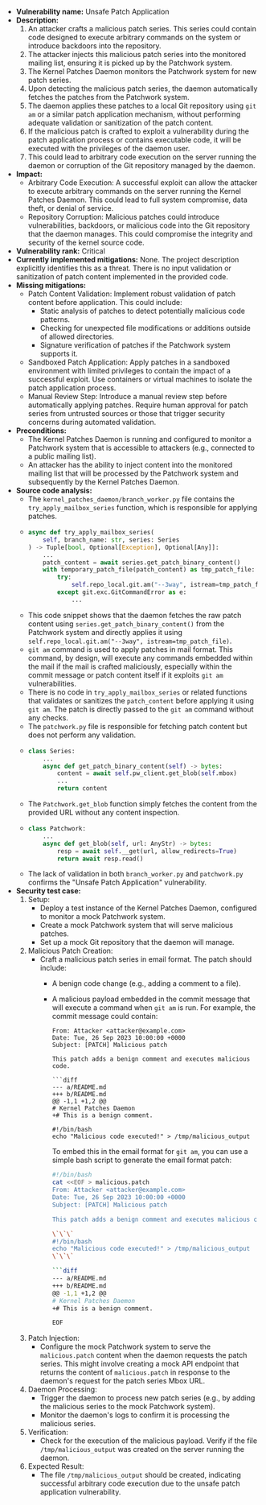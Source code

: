 - **Vulnerability name:** Unsafe Patch Application
- **Description:**
    1. An attacker crafts a malicious patch series. This series could contain code designed to execute arbitrary commands on the system or introduce backdoors into the repository.
    2. The attacker injects this malicious patch series into the monitored mailing list, ensuring it is picked up by the Patchwork system.
    3. The Kernel Patches Daemon monitors the Patchwork system for new patch series.
    4. Upon detecting the malicious patch series, the daemon automatically fetches the patches from the Patchwork system.
    5. The daemon applies these patches to a local Git repository using `git am` or a similar patch application mechanism, without performing adequate validation or sanitization of the patch content.
    6. If the malicious patch is crafted to exploit a vulnerability during the patch application process or contains executable code, it will be executed with the privileges of the daemon user.
    7. This could lead to arbitrary code execution on the server running the daemon or corruption of the Git repository managed by the daemon.
- **Impact:**
    - Arbitrary Code Execution: A successful exploit can allow the attacker to execute arbitrary commands on the server running the Kernel Patches Daemon. This could lead to full system compromise, data theft, or denial of service.
    - Repository Corruption: Malicious patches could introduce vulnerabilities, backdoors, or malicious code into the Git repository that the daemon manages. This could compromise the integrity and security of the kernel source code.
- **Vulnerability rank:** Critical
- **Currently implemented mitigations:** None. The project description explicitly identifies this as a threat. There is no input validation or sanitization of patch content implemented in the provided code.
- **Missing mitigations:**
    - Patch Content Validation: Implement robust validation of patch content before application. This could include:
        - Static analysis of patches to detect potentially malicious code patterns.
        - Checking for unexpected file modifications or additions outside of allowed directories.
        - Signature verification of patches if the Patchwork system supports it.
    - Sandboxed Patch Application: Apply patches in a sandboxed environment with limited privileges to contain the impact of a successful exploit. Use containers or virtual machines to isolate the patch application process.
    - Manual Review Step: Introduce a manual review step before automatically applying patches. Require human approval for patch series from untrusted sources or those that trigger security concerns during automated validation.
- **Preconditions:**
    - The Kernel Patches Daemon is running and configured to monitor a Patchwork system that is accessible to attackers (e.g., connected to a public mailing list).
    - An attacker has the ability to inject content into the monitored mailing list that will be processed by the Patchwork system and subsequently by the Kernel Patches Daemon.
- **Source code analysis:**
    - The `kernel_patches_daemon/branch_worker.py` file contains the `try_apply_mailbox_series` function, which is responsible for applying patches.
    - ```python
      async def try_apply_mailbox_series(
          self, branch_name: str, series: Series
      ) -> Tuple[bool, Optional[Exception], Optional[Any]]:
          ...
          patch_content = await series.get_patch_binary_content()
          with temporary_patch_file(patch_content) as tmp_patch_file:
              try:
                  self.repo_local.git.am("--3way", istream=tmp_patch_file)
              except git.exc.GitCommandError as e:
                  ...
      ```
    - This code snippet shows that the daemon fetches the raw patch content using `series.get_patch_binary_content()` from the Patchwork system and directly applies it using `self.repo_local.git.am("--3way", istream=tmp_patch_file)`.
    - `git am` command is used to apply patches in mail format. This command, by design, will execute any commands embedded within the mail if the mail is crafted maliciously, especially within the commit message or patch content itself if it exploits `git am` vulnerabilities.
    - There is no code in `try_apply_mailbox_series` or related functions that validates or sanitizes the `patch_content` before applying it using `git am`. The patch is directly passed to the `git am` command without any checks.
    - The `patchwork.py` file is responsible for fetching patch content but does not perform any validation.
    - ```python
      class Series:
          ...
          async def get_patch_binary_content(self) -> bytes:
              content = await self.pw_client.get_blob(self.mbox)
              ...
              return content
      ```
    - The `Patchwork.get_blob` function simply fetches the content from the provided URL without any content inspection.
    - ```python
      class Patchwork:
          ...
          async def get_blob(self, url: AnyStr) -> bytes:
              resp = await self.__get(url, allow_redirects=True)
              return await resp.read()
      ```
    - The lack of validation in both `branch_worker.py` and `patchwork.py` confirms the "Unsafe Patch Application" vulnerability.
- **Security test case:**
    1. Setup:
        - Deploy a test instance of the Kernel Patches Daemon, configured to monitor a mock Patchwork system.
        - Create a mock Patchwork system that will serve malicious patches.
        - Set up a mock Git repository that the daemon will manage.
    2. Malicious Patch Creation:
        - Craft a malicious patch series in email format. The patch should include:
            - A benign code change (e.g., adding a comment to a file).
            - A malicious payload embedded in the commit message that will execute a command when `git am` is run. For example, the commit message could contain:
              ```
              From: Attacker <attacker@example.com>
              Date: Tue, 26 Sep 2023 10:00:00 +0000
              Subject: [PATCH] Malicious patch

              This patch adds a benign comment and executes malicious code.

              ```diff
              --- a/README.md
              +++ b/README.md
              @@ -1,1 +1,2 @@
              # Kernel Patches Daemon
              +# This is a benign comment.
              ```

              ```
              #!/bin/bash
              echo "Malicious code executed!" > /tmp/malicious_output
              ```
              To embed this in the email format for `git am`, you can use a simple bash script to generate the email format patch:
              ```bash
              #!/bin/bash
              cat <<EOF > malicious.patch
              From: Attacker <attacker@example.com>
              Date: Tue, 26 Sep 2023 10:00:00 +0000
              Subject: [PATCH] Malicious patch

              This patch adds a benign comment and executes malicious code.

              \`\`\`
              #!/bin/bash
              echo "Malicious code executed!" > /tmp/malicious_output
              \`\`\`

              ```diff
              --- a/README.md
              +++ b/README.md
              @@ -1,1 +1,2 @@
              # Kernel Patches Daemon
              +# This is a benign comment.

              EOF
              ```
    3. Patch Injection:
        - Configure the mock Patchwork system to serve the `malicious.patch` content when the daemon requests the patch series. This might involve creating a mock API endpoint that returns the content of `malicious.patch` in response to the daemon's request for the patch series Mbox URL.
    4. Daemon Processing:
        - Trigger the daemon to process new patch series (e.g., by adding the malicious series to the mock Patchwork system).
        - Monitor the daemon's logs to confirm it is processing the malicious series.
    5. Verification:
        - Check for the execution of the malicious payload. Verify if the file `/tmp/malicious_output` was created on the server running the daemon.
    6. Expected Result:
        - The file `/tmp/malicious_output` should be created, indicating successful arbitrary code execution due to the unsafe patch application vulnerability.